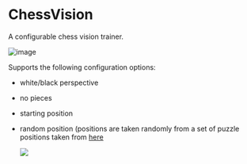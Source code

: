 # ChessVision
A configurable chess vision trainer.

![image](https://user-images.githubusercontent.com/53770200/114823230-8eefba80-9e06-11eb-8b2a-fc3e15348e14.png)
<p align="center">
  
Supports the following configuration options:
* white/black perspective
* no pieces
* starting position
* random position (positions are taken randomly from a set of puzzle positions taken from [here](https://github.com/rebeccaloran/432k-chess-puzzles/blob/master/100-chess-to-solve.txt)
  
  <img src="https://user-images.githubusercontent.com/53770200/114823066-55b74a80-9e06-11eb-8f8c-ac3d1d06e97e.png"/>
</p>

